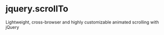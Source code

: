 # jquery.scrollTo
Lightweight, cross-browser and highly customizable animated scrolling with jQuery

